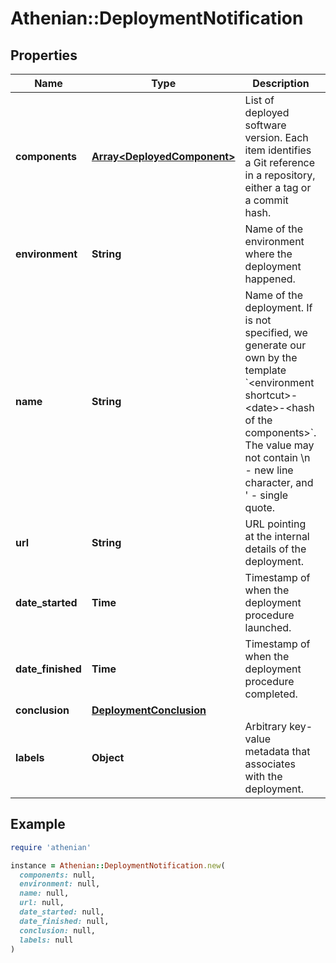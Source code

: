 # Athenian::DeploymentNotification

## Properties

| Name | Type | Description | Notes |
| ---- | ---- | ----------- | ----- |
| **components** | [**Array&lt;DeployedComponent&gt;**](DeployedComponent.md) | List of deployed software version. Each item identifies a Git reference in a repository, either a tag or a commit hash.  |  |
| **environment** | **String** | Name of the environment where the deployment happened. |  |
| **name** | **String** | Name of the deployment. If is not specified, we generate our own by the template &#x60;&lt;environment shortcut&gt;-&lt;date&gt;-&lt;hash of the components&gt;&#x60;. The value may not contain \\n - new line character, and &#39; - single quote. | [optional] |
| **url** | **String** | URL pointing at the internal details of the deployment. | [optional] |
| **date_started** | **Time** | Timestamp of when the deployment procedure launched. |  |
| **date_finished** | **Time** | Timestamp of when the deployment procedure completed. |  |
| **conclusion** | [**DeploymentConclusion**](DeploymentConclusion.md) |  |  |
| **labels** | **Object** | Arbitrary key-value metadata that associates with the deployment. | [optional] |

## Example

```ruby
require 'athenian'

instance = Athenian::DeploymentNotification.new(
  components: null,
  environment: null,
  name: null,
  url: null,
  date_started: null,
  date_finished: null,
  conclusion: null,
  labels: null
)
```

